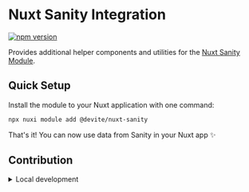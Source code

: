 # Nuxt Sanity Integration

[![npm version][npm-version-src]][npm-version-href]

Provides additional helper components and utilities for the [Nuxt Sanity Module][nuxt-sanity].

## Quick Setup

Install the module to your Nuxt application with one command:

```bash
npx nuxi module add @devite/nuxt-sanity
```

That's it! You can now use data from Sanity in your Nuxt app ✨


## Contribution

<details>
  <summary>Local development</summary>
  
  ```bash
  # Install dependencies
  pnpm install && cd playground/cms && pnpm install && cd -
  
  # Generate type stubs
  pnpm dev:prepare
  
  # Develop with the playground
  pnpm dev
  
  # Build the playground
  pnpm dev:build
  
  # Run ESLint
  pnpm lint
  
  # Run Vitest
  pnpm test
  pnpm test:watch
  
  # Release new version
  pnpm release
  ```
</details>

<!-- Links -->
[nuxt-sanity]: https://github.com/nuxt-modules/sanity

<!-- Badges -->
[npm-version-src]: https://img.shields.io/npm/v/@devite/nuxt-sanity/latest.svg?style=flat&colorA=020420&colorB=00DC82
[npm-version-href]: https://npmjs.com/package/@devite/nuxt-sanity
